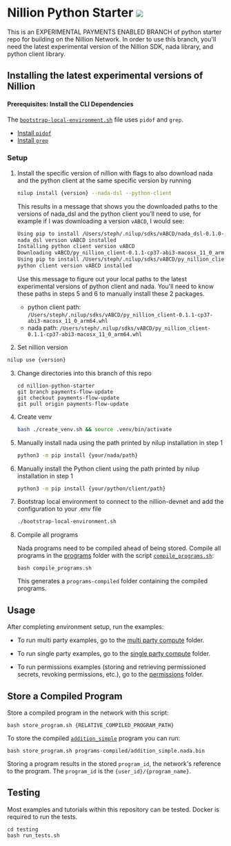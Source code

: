# Nillion Python Starter <a href="https://github.com/NillionNetwork/nillion-python-starter/blob/main/LICENSE"><img src="https://img.shields.io/badge/license-MIT-blue.svg"></a>

This is an EXPERIMENTAL PAYMENTS ENABLED BRANCH of python starter repo for building on the Nillion Network. In order to use this branch, you'll need the latest experimental version of the Nillion SDK, nada library, and python client library.

## Installing the latest experimental versions of Nillion

#### Prerequisites: Install the CLI Dependencies

The [`bootstrap-local-environment.sh`](./bootstrap-local-environment.sh) file uses `pidof` and `grep`.

- [Install `pidof`](https://command-not-found.com/pidof)
- [Install `grep`](https://command-not-found.com/grep)

### Setup

1.  Install the specific version of nillion with flags to also download nada and the python client at the same specific version by running

    ```bash
    nilup install {version} --nada-dsl --python-client
    ```

    This results in a message that shows you the downloaded paths to the versions of nada_dsl and the python client you’ll need to use, for example if I was downloading a version `vABCD`, I would see:

    ```bash
    Using pip to install /Users/steph/.nilup/sdks/vABCD/nada_dsl-0.1.0-py3-none-any.whl
    nada_dsl version vABCD installed
    Installing python client version vABCD
    Downloading vABCD/py_nillion_client-0.1.1-cp37-abi3-macosx_11_0_arm64.whl to /Users/steph/.nilup/sdks/vABCD/py_nillion_client-0.1.1-cp37-abi3-macosx_11_0_arm64.whl
    Using pip to install /Users/steph/.nilup/sdks/vABCD/py_nillion_client-0.1.1-cp37-abi3-macosx_11_0_arm64.whl
    python client version vABCD installed
    ```

    Use this message to figure out your local paths to the latest experimental versions of python client and nada. You'll need to know these paths in steps 5 and 6 to manually install these 2 packages.

    - python client path: `/Users/steph/.nilup/sdks/vABCD/py_nillion_client-0.1.1-cp37-abi3-macosx_11_0_arm64.whl`
    - nada path: `/Users/steph/.nilup/sdks/vABCD/py_nillion_client-0.1.1-cp37-abi3-macosx_11_0_arm64.whl`

2.  Set nillion version

```bash
nilup use {version}
```

3. Change directories into this branch of this repo

   ```
   cd nillion-python-starter
   git branch payments-flow-update
   git checkout payments-flow-update
   git pull origin payments-flow-update
   ```

4. Create venv

   ```bash
   bash ./create_venv.sh && source .venv/bin/activate
   ```

5. Manually install nada using the path printed by nilup installation in step 1

   ```bash
   python3 -m pip install {your/nada/path}
   ```

6. Manually install the Python client using the path printed by nilup installation in step 1

   ```bash
   python3 -m pip install {your/python/client/path}
   ```

7. Bootstrap local environment to connect to the nillion-devnet and add the configuration to your .env file

   ```bash
   ./bootstrap-local-environment.sh
   ```

8. Compile all programs

   Nada programs need to be compiled ahead of being stored. Compile all programs in the [programs](./programs/) folder with the script [`compile_programs.sh`](./compile_programs.sh):

   ```shell
   bash compile_programs.sh
   ```

   This generates a `programs-compiled` folder containing the compiled programs.

## Usage

After completing environment setup, run the examples:

- To run multi party examples, go to the [multi party compute](examples_and_tutorials/core_concept_multi_party_compute) folder.

- To run single party examples, go to the [single party compute](examples_and_tutorials/core_concept_single_party_compute) folder.

- To run permissions examples (storing and retrieving permissioned secrets, revoking permissions, etc.), go to the [permissions](examples_and_tutorials/core_concept_permissions) folder.

## Store a Compiled Program

Store a compiled program in the network with this script:

```shell
bash store_program.sh {RELATIVE_COMPILED_PROGRAM_PATH}
```

To store the compiled [`addition_simple`](./programs/addition_simple.py) program you can run:

```shell
bash store_program.sh programs-compiled/addition_simple.nada.bin
```

Storing a program results in the stored `program_id`, the network's reference to the program. The `program_id` is the `{user_id}/{program_name}`.

## Testing

Most examples and tutorials within this repository can be tested. Docker is required to run the tests.

```shell
cd testing
bash run_tests.sh
```
